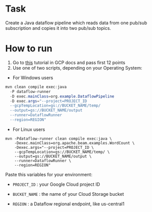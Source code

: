 # Task
Create a Java dataflow pipeline which reads data from one pub/sub subscription and copies it into two pub/sub topics.
# How to run
1. Go to [this](https://cloud.google.com/dataflow/docs/quickstarts/create-pipeline-java) tutorial in GCP docs and pass first 12 points 
2. Use one of two scripts, depending on your Operating System:
- For Windows users
```PowerShell
mvn clean compile exec:java 
  -P dataflow-runner 
  -D exec.mainClass=org.example.DataflowPipeline 
  -D exec.args="--project=PROJECT_ID 
  --gcpTempLocation=gs://BUCKET_NAME/temp/ 
  --output=gs://BUCKET_NAME/output 
  --runner=DataflowRunner 
  --region=REGION"
```
- For Linux users
```Shell
mvn -Pdataflow-runner clean compile exec:java \
    -Dexec.mainClass=org.apache.beam.examples.WordCount \
    -Dexec.args="--project=PROJECT_ID \
    --gcpTempLocation=gs://BUCKET_NAME/temp/ \
    --output=gs://BUCKET_NAME/output \
    --runner=DataflowRunner \
    --region=REGION"
```
Paste this variables for your environment:

* `PROJECT_ID` : your Google Cloud project ID

* `BUCKET_NAME` : the name of your Cloud Storage bucket

* `REGION` : a Dataflow regional endpoint, like us-central1
